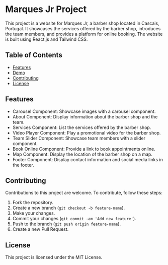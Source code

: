 # Marques Jr Project

This project is a website for Marques Jr, a barber shop located in Cascais, Portugal. It showcases the services offered by the barber shop, introduces the team members, and provides a platform for online booking. The website is built using React.js and Tailwind CSS.

## Table of Contents

- [Features](#features)
- [Demo](#demo)
- [Contributing](#contributing)
- [License](#license)

## Features

- Carousel Component: Showcase images with a carousel component.
- About Component: Display information about the barber shop and the team.
- Services Component: List the services offered by the barber shop.
- Video Player Component: Play a promotional video for the barber shop.
- Team Slider Component: Showcase team members with a slider component.
- Book Online Component: Provide a link to book appointments online.
- Map Component: Display the location of the barber shop on a map.
- Footer Component: Display contact information and social media links in the footer.

## Contributing

Contributions to this project are welcome. To contribute, follow these steps:

1. Fork the repository.
2. Create a new branch (`git checkout -b feature-name`).
3. Make your changes.
4. Commit your changes (`git commit -am 'Add new feature'`).
5. Push to the branch (`git push origin feature-name`).
6. Create a new Pull Request.

## License

This project is licensed under the MIT License.
